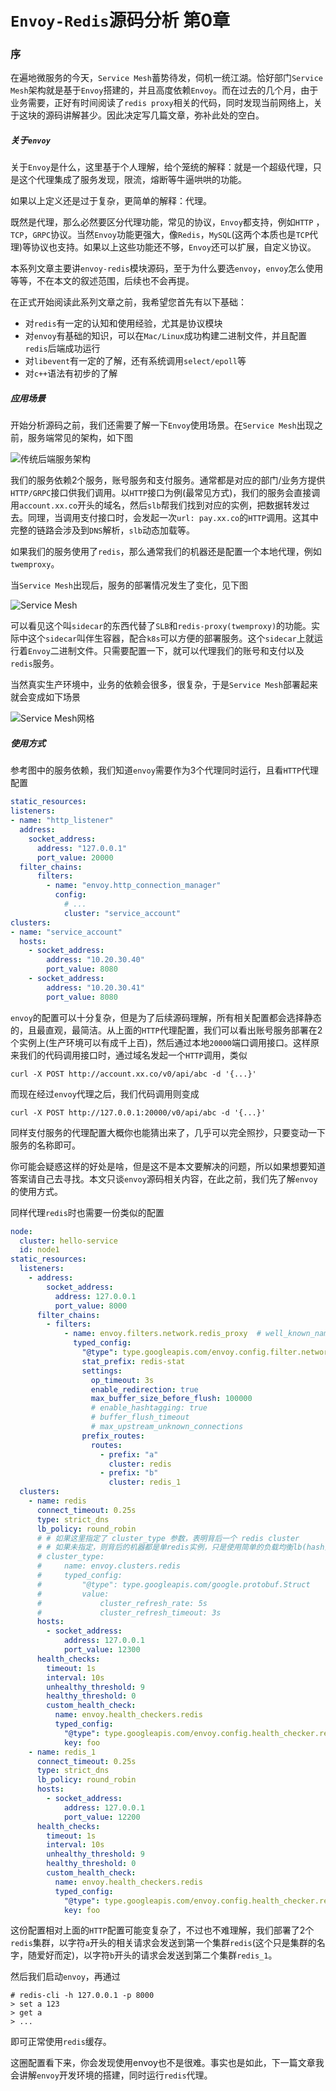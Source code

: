 # `Envoy-Redis`源码分析 第0章

### 序

在遍地微服务的今天，`Service Mesh`蓄势待发，伺机一统江湖。恰好部门`Service Mesh`架构就是基于`Envoy`搭建的，并且高度依赖`Envoy`。而在过去的几个月，由于业务需要，正好有时间阅读了`redis proxy`相关的代码，同时发现当前网络上，关于这块的源码讲解甚少。因此决定写几篇文章，弥补此处的空白。

##### 关于`envoy`

关于`Envoy`是什么，这里基于个人理解，给个笼统的解释：就是一个超级代理，只是这个代理集成了服务发现，限流，熔断等牛逼哄哄的功能。

如果以上定义还是过于复杂，更简单的解释：代理。

既然是代理，那么必然要区分代理功能，常见的协议，`Envoy`都支持，例如`HTTP` ，`TCP`，`GRPC`协议。当然`Envoy`功能更强大，像`Redis`，`MySQL`(这两个本质也是`TCP`代理)等协议也支持。如果以上这些功能还不够，`Envoy`还可以扩展，自定义协议。

本系列文章主要讲`envoy-redis`模块源码，至于为什么要选`envoy`，`envoy`怎么使用等等，不在本文的叙述范围，后续也不会再提。

在正式开始阅读此系列文章之前，我希望您首先有以下基础：

* 对`redis`有一定的认知和使用经验，尤其是协议模块
* 对`envoy`有基础的知识，可以在`Mac/Linux`成功构建二进制文件，并且配置`redis`后端成功运行
* 对`libevent`有一定的了解，还有系统调用`select/epoll`等
* 对`c++`语法有初步的了解

##### 应用场景

开始分析源码之前，我们还需要了解一下`Envoy`使用场景。在`Service Mesh`出现之前，服务端常见的架构，如下图

![传统后端服务架构](./envoy_0_1.png)

我们的服务依赖2个服务，账号服务和支付服务。通常都是对应的部门/业务方提供`HTTP/GRPC`接口供我们调用。以`HTTP`接口为例(最常见方式)，我们的服务会直接调用`account.xx.co`开头的域名，然后`slb`帮我们找到对应的实例，把数据转发过去。同理，当调用支付接口时，会发起一次`url: pay.xx.co`的`HTTP`调用。这其中完整的链路会涉及到`DNS`解析，`slb`动态加载等。

如果我们的服务使用了`redis`，那么通常我们的机器还是配置一个本地代理，例如`twemproxy`。

当`Service Mesh`出现后，服务的部署情况发生了变化，见下图

![Service Mesh](./envoy_0_3.png)

可以看见这个叫`sidecar`的东西代替了`SLB`和`redis-proxy(twemproxy)`的功能。实际中这个`sidecar`叫伴生容器，配合`k8s`可以方便的部署服务。这个`sidecar`上就运行着`Envoy`二进制文件。只需要配置一下，就可以代理我们的账号和支付以及`redis`服务。

当然真实生产环境中，业务的依赖会很多，很复杂，于是`Service Mesh`部署起来就会变成如下场景

![Service Mesh网格](./envoy_0_4.png)

##### 使用方式

参考图中的服务依赖，我们知道`envoy`需要作为3个代理同时运行，且看`HTTP`代理配置

```yaml
static_resources: 
listeners:
- name: "http_listener"
  address: 
    socket_address: 
      address: "127.0.0.1"
      port_value: 20000
  filter_chains:
      filters: 
        - name: "envoy.http_connection_manager"
          config:
            # ...
            cluster: "service_account"
clusters:
- name: "service_account"
  hosts:
    - socket_address: 
        address: "10.20.30.40"
        port_value: 8080
    - socket_address: 
        address: "10.20.30.41"
        port_value: 8080
```

`envoy`的配置可以十分复杂，但是为了后续源码理解，所有相关配置都会选择静态的，且最直观，最简洁。从上面的`HTTP`代理配置，我们可以看出账号服务部署在2个实例上(生产环境可以有成千上百)，然后通过本地`20000`端口调用接口。这样原来我们的代码调用接口时，通过域名发起一个`HTTP`调用，类似

```shell
curl -X POST http://account.xx.co/v0/api/abc -d '{...}'
```

而现在经过`envoy`代理之后，我们代码调用则变成

```shell
curl -X POST http://127.0.0.1:20000/v0/api/abc -d '{...}'
```

同样支付服务的代理配置大概你也能猜出来了，几乎可以完全照抄，只要变动一下服务的名称即可。

你可能会疑惑这样的好处是啥，但是这不是本文要解决的问题，所以如果想要知道答案请自己去寻找。本文只谈`envoy`源码相关内容，在此之前，我们先了解`envoy`的使用方式。

同样代理`redis`时也需要一份类似的配置

```yaml
node:
  cluster: hello-service
  id: node1
static_resources:
  listeners:
    - address:
        socket_address:
          address: 127.0.0.1
          port_value: 8000
      filter_chains:
        - filters:
            - name: envoy.filters.network.redis_proxy  # well_known_names.h 中定义
              typed_config:
                "@type": type.googleapis.com/envoy.config.filter.network.redis_proxy.v2.RedisProxy # pb 中定义
                stat_prefix: redis-stat
                settings:
                  op_timeout: 3s
                  enable_redirection: true
                  max_buffer_size_before_flush: 100000
                  # enable_hashtagging: true
                  # buffer_flush_timeout
                  # max_upstream_unknown_connections
                prefix_routes:
                  routes:
                    - prefix: "a"
                      cluster: redis
                    - prefix: "b"
                      cluster: redis_1
  clusters:
    - name: redis
      connect_timeout: 0.25s
      type: strict_dns
      lb_policy: round_robin
      # # 如果这里指定了 cluster_type 参数，表明背后一个 redis cluster
      # # 如果未指定，则背后的机器都是单redis实例，只是使用简单的负载均衡lb(hash)机制
      # cluster_type:
      #     name: envoy.clusters.redis
      #     typed_config:
      #         "@type": type.googleapis.com/google.protobuf.Struct
      #         value:
      #             cluster_refresh_rate: 5s
      #             cluster_refresh_timeout: 3s
      hosts:
        - socket_address:
            address: 127.0.0.1
            port_value: 12300
      health_checks:
        timeout: 1s
        interval: 10s
        unhealthy_threshold: 9
        healthy_threshold: 0
        custom_health_check:
          name: envoy.health_checkers.redis
          typed_config:
            "@type": type.googleapis.com/envoy.config.health_checker.redis.v2.Redis
            key: foo
    - name: redis_1
      connect_timeout: 0.25s
      type: strict_dns
      lb_policy: round_robin
      hosts:
        - socket_address:
            address: 127.0.0.1
            port_value: 12200
      health_checks:
        timeout: 1s
        interval: 10s
        unhealthy_threshold: 9
        healthy_threshold: 0
        custom_health_check:
          name: envoy.health_checkers.redis
          typed_config:
            "@type": type.googleapis.com/envoy.config.health_checker.redis.v2.Redis
            key: foo
```

这份配置相对上面的`HTTP`配置可能变复杂了，不过也不难理解，我们部署了2个`redis`集群，以字符`a`开头的相关请求会发送到第一个集群`redis`(这个只是集群的名字，随爱好而定)，以字符`b`开头的请求会发送到第二个集群`redis_1`。

然后我们启动`envoy`，再通过

```shell
# redis-cli -h 127.0.0.1 -p 8000
> set a 123
> get a 
> ...
```

即可正常使用`redis`缓存。



这圈配置看下来，你会发现使用envoy也不是很难。事实也是如此，下一篇文章我会讲解`envoy`开发环境的搭建，同时运行`redis`代理。
